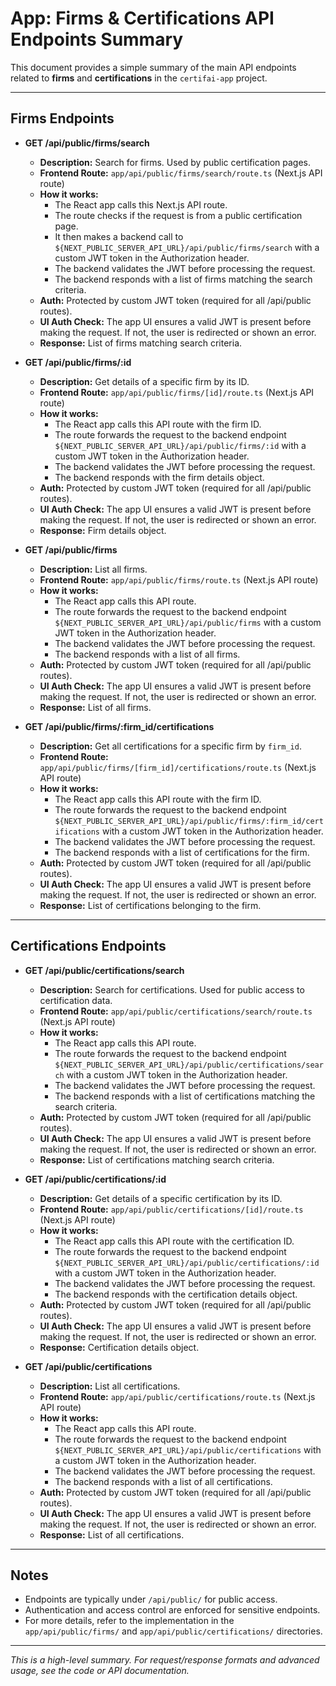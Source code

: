 # App: Firms & Certifications API Endpoints Summary

This document provides a simple summary of the main API endpoints related to **firms** and **certifications** in the `certifai-app` project.

---

## Firms Endpoints

- **GET /api/public/firms/search**

  - **Description:** Search for firms. Used by public certification pages.
  - **Frontend Route:** `app/api/public/firms/search/route.ts` (Next.js API route)
  - **How it works:**
    - The React app calls this Next.js API route.
    - The route checks if the request is from a public certification page.
    - It then makes a backend call to `${NEXT_PUBLIC_SERVER_API_URL}/api/public/firms/search` with a custom JWT token in the Authorization header.
    - The backend validates the JWT before processing the request.
    - The backend responds with a list of firms matching the search criteria.
  - **Auth:** Protected by custom JWT token (required for all /api/public routes).
  - **UI Auth Check:** The app UI ensures a valid JWT is present before making the request. If not, the user is redirected or shown an error.
  - **Response:** List of firms matching search criteria.

- **GET /api/public/firms/:id**

  - **Description:** Get details of a specific firm by its ID.
  - **Frontend Route:** `app/api/public/firms/[id]/route.ts` (Next.js API route)
  - **How it works:**
    - The React app calls this API route with the firm ID.
    - The route forwards the request to the backend endpoint `${NEXT_PUBLIC_SERVER_API_URL}/api/public/firms/:id` with a custom JWT token in the Authorization header.
    - The backend validates the JWT before processing the request.
    - The backend responds with the firm details object.
  - **Auth:** Protected by custom JWT token (required for all /api/public routes).
  - **UI Auth Check:** The app UI ensures a valid JWT is present before making the request. If not, the user is redirected or shown an error.
  - **Response:** Firm details object.

- **GET /api/public/firms**

  - **Description:** List all firms.
  - **Frontend Route:** `app/api/public/firms/route.ts` (Next.js API route)
  - **How it works:**
    - The React app calls this API route.
    - The route forwards the request to the backend endpoint `${NEXT_PUBLIC_SERVER_API_URL}/api/public/firms` with a custom JWT token in the Authorization header.
    - The backend validates the JWT before processing the request.
    - The backend responds with a list of all firms.
  - **Auth:** Protected by custom JWT token (required for all /api/public routes).
  - **UI Auth Check:** The app UI ensures a valid JWT is present before making the request. If not, the user is redirected or shown an error.
  - **Response:** List of all firms.

- **GET /api/public/firms/:firm_id/certifications**
  - **Description:** Get all certifications for a specific firm by `firm_id`.
  - **Frontend Route:** `app/api/public/firms/[firm_id]/certifications/route.ts` (Next.js API route)
  - **How it works:**
    - The React app calls this API route with the firm ID.
    - The route forwards the request to the backend endpoint `${NEXT_PUBLIC_SERVER_API_URL}/api/public/firms/:firm_id/certifications` with a custom JWT token in the Authorization header.
    - The backend validates the JWT before processing the request.
    - The backend responds with a list of certifications for the firm.
  - **Auth:** Protected by custom JWT token (required for all /api/public routes).
  - **UI Auth Check:** The app UI ensures a valid JWT is present before making the request. If not, the user is redirected or shown an error.
  - **Response:** List of certifications belonging to the firm.

---

## Certifications Endpoints

- **GET /api/public/certifications/search**

  - **Description:** Search for certifications. Used for public access to certification data.
  - **Frontend Route:** `app/api/public/certifications/search/route.ts` (Next.js API route)
  - **How it works:**
    - The React app calls this API route.
    - The route forwards the request to the backend endpoint `${NEXT_PUBLIC_SERVER_API_URL}/api/public/certifications/search` with a custom JWT token in the Authorization header.
    - The backend validates the JWT before processing the request.
    - The backend responds with a list of certifications matching the search criteria.
  - **Auth:** Protected by custom JWT token (required for all /api/public routes).
  - **UI Auth Check:** The app UI ensures a valid JWT is present before making the request. If not, the user is redirected or shown an error.
  - **Response:** List of certifications matching search criteria.

- **GET /api/public/certifications/:id**

  - **Description:** Get details of a specific certification by its ID.
  - **Frontend Route:** `app/api/public/certifications/[id]/route.ts` (Next.js API route)
  - **How it works:**
    - The React app calls this API route with the certification ID.
    - The route forwards the request to the backend endpoint `${NEXT_PUBLIC_SERVER_API_URL}/api/public/certifications/:id` with a custom JWT token in the Authorization header.
    - The backend validates the JWT before processing the request.
    - The backend responds with the certification details object.
  - **Auth:** Protected by custom JWT token (required for all /api/public routes).
  - **UI Auth Check:** The app UI ensures a valid JWT is present before making the request. If not, the user is redirected or shown an error.
  - **Response:** Certification details object.

- **GET /api/public/certifications**
  - **Description:** List all certifications.
  - **Frontend Route:** `app/api/public/certifications/route.ts` (Next.js API route)
  - **How it works:**
    - The React app calls this API route.
    - The route forwards the request to the backend endpoint `${NEXT_PUBLIC_SERVER_API_URL}/api/public/certifications` with a custom JWT token in the Authorization header.
    - The backend validates the JWT before processing the request.
    - The backend responds with a list of all certifications.
  - **Auth:** Protected by custom JWT token (required for all /api/public routes).
  - **UI Auth Check:** The app UI ensures a valid JWT is present before making the request. If not, the user is redirected or shown an error.
  - **Response:** List of all certifications.

---

## Notes

- Endpoints are typically under `/api/public/` for public access.
- Authentication and access control are enforced for sensitive endpoints.
- For more details, refer to the implementation in the `app/api/public/firms/` and `app/api/public/certifications/` directories.

---

_This is a high-level summary. For request/response formats and advanced usage, see the code or API documentation._
